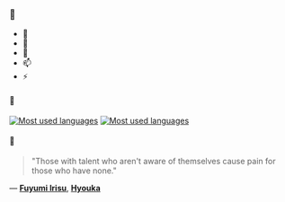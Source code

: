 ### 👋

- 🔭
- 🌱
- 💬
- 📫
- ⚡

#### 🧏

[![Most used languages](https://github-readme-stats-aynah.vercel.app/api/top-langs/?username=aynh&theme=solarized-dark&langs_count=6&layout=compact&hide_title=true)](https://github.com/anuraghazra/github-readme-stats#gh-dark-mode-only)
[![Most used languages](https://github-readme-stats-aynah.vercel.app/api/top-langs/?username=aynh&theme=solarized-light&langs_count=6&layout=compact&hide_title=true)](https://github.com/anuraghazra/github-readme-stats#gh-light-mode-only)

#### 💬

> "Those with talent who aren't aware of themselves cause pain for those who have none."

&mdash; [**Fuyumi Irisu**](https://myanimelist.net/character.php?q=Fuyumi%20Irisu&cat=character), [**Hyouka**](https://myanimelist.net/search/all?q=Hyouka&cat=all)
